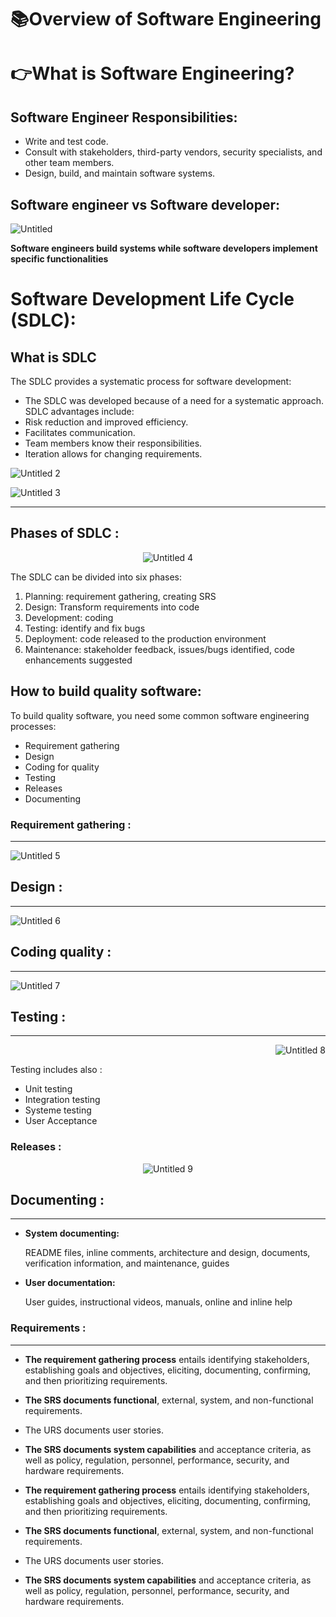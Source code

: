 # 📚Overview of Software Engineering

# 👉What is Software Engineering?

## Software Engineer Responsibilities:

- Write and test code.
- Consult with stakeholders, third-party vendors, security specialists, and other team members.
- Design, build, and maintain software systems.

## Software engineer vs Software developer:

![Untitled](https://github.com/YassinMk/Overview-of-Software-Engineering/assets/122708120/f557f831-37ca-4a7c-91ca-c43a18d59cc6)

**Software engineers build systems while software developers implement specific functionalities**

# Software Development Life Cycle (SDLC):

## What is SDLC

The SDLC provides a systematic process for software development:

- The SDLC was developed because of a need for a systematic approach.
SDLC advantages include:
- Risk reduction and improved efficiency.
- Facilitates communication.
- Team members know their responsibilities.
- Iteration allows for changing requirements.

![Untitled 2](https://github.com/YassinMk/Overview-of-Software-Engineering/assets/122708120/99f9161b-f2a6-47b2-9291-59258fa7f750)

![Untitled 3](https://github.com/YassinMk/Overview-of-Software-Engineering/assets/122708120/f8537bb0-2b6e-44ca-9135-9897ca8256a5)

---

## Phases of SDLC :

<p align="center">
  <img src="https://github.com/YassinMk/Overview-of-Software-Engineering/assets/122708120/5b852de8-50b2-4698-bd56-4a94589b31da" alt="Untitled 4">
</p>

The SDLC can be divided into six phases:

1. Planning: requirement gathering, creating SRS
2. Design: Transform requirements into code
3. Development: coding
4. Testing: identify and fix bugs
5. Deployment: code released to the production environment
6. Maintenance: stakeholder feedback, issues/bugs identified, code enhancements suggested

## How to build quality software:

To build quality software, you need some common software engineering processes:

- Requirement gathering
- Design
- Coding for quality
- Testing
- Releases
- Documenting

### Requirement gathering :

---
![Untitled 5](https://github.com/YassinMk/Overview-of-Software-Engineering/assets/122708120/ed8d675d-eaa7-457d-8785-998217ce729c)

## Design :

---
![Untitled 6](https://github.com/YassinMk/Overview-of-Software-Engineering/assets/122708120/d8f4c236-32ee-4510-b6c0-39624f805441)

## Coding quality :

---

![Untitled 7](https://github.com/YassinMk/Overview-of-Software-Engineering/assets/122708120/7319f6ea-ffa3-489d-9631-614a0cc2fbf3)

## Testing :

---
<p align="right">
  <img src="https://github.com/YassinMk/Overview-of-Software-Engineering/assets/122708120/f275c317-2929-4c5f-b0cc-f18d0ee91c02" alt="Untitled 8">
</p>



Testing includes also :

- Unit testing
- Integration testing
- Systeme testing
- User Acceptance

### Releases :

<p align="center">
  <img src="https://github.com/YassinMk/Overview-of-Software-Engineering/assets/122708120/f411455f-fd80-4371-87b7-89d17a376c26" alt="Untitled 9">
</p>

## Documenting :

---

- **System documenting:**
    
    README files, inline comments, architecture and design, documents, verification information, and maintenance, guides
    
- **User documentation:**
    
    User guides, instructional videos, manuals, online and inline help
    

### Requirements :

---
- **The requirement gathering process** entails identifying stakeholders, establishing goals and objectives, eliciting, documenting, confirming, and then prioritizing requirements.
- **The SRS documents functional**, external, system, and non-functional requirements.
- The URS documents user stories.
- **The SRS documents system capabilities** and acceptance criteria, as well as policy, regulation, personnel, performance, security, and hardware requirements.

- **The requirement gathering process** entails identifying stakeholders, establishing goals and objectives, eliciting, documenting, confirming, and then prioritizing requirements.
- **The SRS documents functional**, external, system, and non-functional requirements.
- The URS documents user stories.
- **The SRS documents system capabilities** and acceptance criteria, as well as policy, regulation, personnel, performance, security, and hardware requirements.
